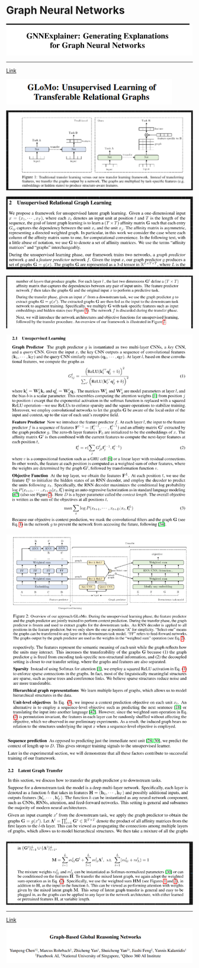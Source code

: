 # Graph Neural Networks

![](2020-07-21-04-49-16.png)

---
[Link](https://papers.nips.cc/paper/8110-glomo-unsupervised-learning-of-transferable-relational-graphs.pdf)

![](2020-07-23-01-11-22.png)

![](2020-07-22-00-28-52.png)

![](2020-07-22-00-29-11.png)

![](2020-07-22-00-29-42.png)

![](2020-07-22-00-30-07.png)

![](2020-07-22-00-30-44.png)

![](2020-07-22-00-31-02.png)

![](2020-07-22-00-31-24.png)

---
[Link](https://openaccess.thecvf.com/content_CVPR_2019/papers/Chen_Graph-Based_Global_Reasoning_Networks_CVPR_2019_paper.pdf)

![](2020-07-22-01-58-53.png)
